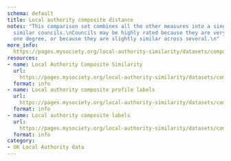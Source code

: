 ```yaml
---
schema: default
title: Local authority composite distance
notes: "This comparison set combines all the other measures into a single list of
  similar councils.\nCouncils may be highly rated because they are very similar in
  one degree, or because they are slightly similar across several.\n"
more_info: 
  https://pages.mysociety.org/local-authority-similarity/datasets/composite_distance/latest
resources:
- name: Local Authority Composite Similarity
  url: 
    https://pages.mysociety.org/local-authority-similarity/datasets/composite_distance/latest
  format: info
- name: Local authority composite profile labels
  url: 
    https://pages.mysociety.org/local-authority-similarity/datasets/composite_distance/latest
  format: info
- name: Local authority composite labels
  url: 
    https://pages.mysociety.org/local-authority-similarity/datasets/composite_distance/latest
  format: info
category:
- UK Local Authority data
---
```

